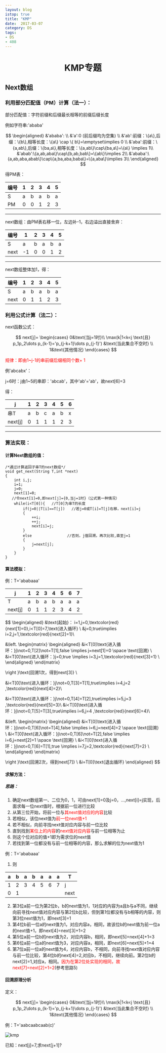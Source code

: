 ```yaml
---
layout: blog
istop: true
title: "KMP"
date:  2017-03-07
category: DS
tags:
- DS
- 408
---
```

# <center>KMP专题</center>

## Next数组

### 利用部分匹配值（PM）计算（法一）：

部分匹配值：字符前缀和后缀最长相等的前缀后缀长度

例如字符串:'ababa'

$$
\begin{aligned}
&'ababa': \\  
&'a':0 (前后缀均为空集) \\
&'ab':前缀：\{a\},后缀：\{b\},相等长度：\{a\} \cap \{ b\}=\emptyset\implies 0  \\
&'aba':前缀：\{a,ab\},后缀：\{ba,a\},相等长度：\{a,ab\}\cap\{ba,a\}=\{a\}  \implies 1\\
&'abab':\{a,ab,aba\}\cap\{b,ab,bab\}=\{ab\}\implies 2\\
&'ababa':\{a,ab,aba,abab\}\cap\{a,ba,aba,baba\}=\{a,aba\}\implies 3\\
\end{aligned}
$$

得PM表：

| 编号 | 1    | 2    | 3    | 4    | 5    |
| ---- | ---- | ---- | ---- | ---- | ---- |
| S    | a    | b    | a    | b    | a    |
| PM   | 0    | 0    | 1    | 2    | 3    |



---

next数组：由PM表右移一位，左边补-1，右边溢出直接舍弃：

| 编号 | 1    | 2    | 3    | 4    | 5    |
| ---- | ---- | ---- | ---- | ---- | ---- |
| S    | a    | b    | a    | b    | a    |
| next | -1   | 0    | 0    | 1    | 2    |

---

next数组整体加1，得：

| 编号 | 1    | 2    | 3    | 4    | 5    |
| ---- | ---- | ---- | ---- | ---- | ---- |
| S    | a    | b    | a    | b    | a    |
| next | 0    | 1    | 1    | 2    | 3    |



### 利用公式计算（法二）：
next函数公式：

$$
next[j]=
\begin{cases}
0&\text{当j=1时}\\
\max(k|1<k<j \text{且} p_1p_2\dots p_{k-1}='p_{j-k+1}\dots p_{j-1}') &\text{当此集合不空时} \\
1&\text{其他情况}
\end{cases}
$$

<font color=red>规律：即由1~j-1的串前缀后缀相同个数+ 1</font>

例'abcabx'：

j=6时：j由1~5的串即：'abcab'，其中'ab'='ab'，故next[6]=3

得：

| j       | 1    | 2    | 3    | 4    | 5    | 6    |
| ------- | ---- | ---- | ---- | ---- | ---- | ---- |
| 串T     | a    | b    | c    | a    | b    | x    |
| next[j] | 0    | 1    | 1    | 1    | 2    | 3    |

---

### 算法实现：

#### 计算Next数组的值：

```
/*通过计算返回子串T的next数组*/
void get_next(String T,int *next)
{
    int i,j;
    i=1;
    j=0;
    next[1]=0;
   //令next[1]=0,即next[j]={0,当j=1时}（公式第一种情况）
    while(i<T[0]){   //T[0]为串T的长度
        if(j=0||T[i]==T[j])   //若j=0或T[i]=T[j]右移，next[i]=j
        {
            ++i;
            ++j;
            next[i]=j;
        }
        else				//否则，j值回溯，再次比较,直至j=1
        {
            j=next[j];
        }
    }
}
```

#### 算法模拟：

例：T='ababaaa'

| j       | 1    | 2    | 3    | 4    | 5    | 6    | 7    |
| ------- | ---- | ---- | ---- | ---- | ---- | ---- | ---- |
| T       | a    | b    | a    | b    | a    | a    | a    |
| next[j] | 0    | 1    | 1    | 2    | 3    | 4    | 2    |

$$
\begin{aligned}
&\text{起始}：
i=1,j=0,\textcolor{red}{next[1]=0},i<T[0]=7,\text{进入循环} \\
&j=0,true\implies i=2,j=1,\textcolor{red}{next[2]=1}\\

&\left.
\begin{matrix}
\begin{aligned}
   &i<T[0]\text{进入循环：}j\not=0,T[2]\not=T[1],false \implies j=next[1]=0 \space \text{回溯} \\
   &i<T[0]\text{进入循环：}j=0,true \implies i=3,j=1,\textcolor{red}{next[3]=1} \\
\end{aligned}
\end{matrix}

\right \}\text{回溯1次，得到next[3]} \\

&i<T[0]\text{进入循环：}j\not=0,T[3]=T[1],true\implies i=4,j=2 ,\textcolor{red}{next[4]=2}\\

&i<T[0]\text{进入循环：}j\not=0,T[4]=T[2],true\implies i=5,j=3 ,\textcolor{red}{next[5]=3}\\
&i<T[0]\text{进入循环：}j\not=0,T[5]=T[3],true\implies i=6,j=4 ,\textcolor{red}{next[6]=4}\\

&\left.
\begin{matrix}
\begin{aligned}
   &i<T[0]\text{进入循环：}j\not=0,T[6]\not=T[4],false \implies i=6,j=next[4]=2 \space \text{回溯} \\
   &i<T[0]\text{进入循环：}j\not=0,T[6]\not=T[2],false \implies i=6,j=next[2]=1 \space \text{回溯} \\
   &i<T[0]\text{进入循环：}j\not=0,T[6]=T[1],true \implies i=7,j=2,\textcolor{red}{next[7]=2} \\
\end{aligned}
\end{matrix}

\right \}\text{回溯2次，得到next[7]} \\
&i=T[0]\text{退出循环}
\end{aligned}
$$

#### 求解方法：

##### 思路：

1. 确定next数组第一、二位为0，1，可由next[1]=0及j=0，...,next[i]=j实现，后面求每一位next值时，根据前一位进行比较
2. 从第三位开始，将前一位与<font color=red>其next值对应的内容</font>比较
3. 若相似，该位next值为<font color=red>前一位next值+1</font>
4. 若不相似，向前寻找next值对应内容与前一位比较
5. 直到找到<font color=red>某位上的内容</font>的<font color=red>next值对应内容</font>与前一位相等为止
6. 则这个位对应的值+1即为需求位的next值
7. 若找到第一位都没有与前一位相等的内容，那么求解的位为next值为1

例：T='ababaaa'

1. 则

| a    | b    | a    | b    | a    | a    | a    | T    |
| ---- | ---- | ---- | ---- | ---- | ---- | ---- | ---- |
| 1    | 2    | 3    | 4    | 5    | 6    | 7    | j    |
| 0    | 1    |      |      |      |      |      | next |

2. 第3位a前一位为第2位b，b的next值为1，1对应的内容为a且b与a不同，继续向前寻找next值对应内容与第2位b比较，但到第1位都没有与b相等的内容，则第3位next值为1，即next[3]=1
3. 第4位b前一位a的next值为1，对应内容a，相同，故该位b的next值为前一位a的next值+1，即next[4]=next[3]+1=2
4. 第5位a前一位b的next值为2，对应内容b，相同，即next[5]=next[4]+1=3
5. 第6位a前一位a的next值为3，对应内容a，相同，即next[6]=next[5]+1=4
6. 第7位a前一位a的next值为4，对应内容b，不相同，向前寻找next值对应内容与前一位比较，第4位b的next[4]=2,对应b，不相同，继续向前。第2位b的next[2]=1,对应a，相同。<font color=red>因为在第2位处实现的相同，故next[7]=next[2]+1=2</font>(参考思路5)

#### 回溯原理分析

定义：

$$
next[j]=
\begin{cases}
0&\text{当j=1时}\\
\max(k|1<k<j \text{且} p_1p_2\dots p_{k-1}='p_{j-k+1}\dots p_{j-1}') &\text{当此集合不空时} \\
1&\text{其他情况}
\end{cases}
$$

例：T='aabcaabcaab(c)'

![kmp](https://cdn.jsdelivr.net/gh/Massters/images/images/kmp_2.png)

已知：next[j]=7,求next[j+1]?

